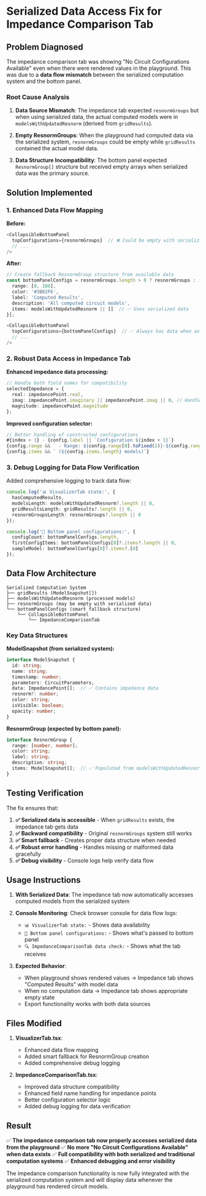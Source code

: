# Serialized Data Access Fix for Impedance Comparison Tab

## Problem Diagnosed

The impedance comparison tab was showing "No Circuit Configurations Available" even when there were rendered values in the playground. This was due to a **data flow mismatch** between the serialized computation system and the bottom panel.

### Root Cause Analysis

1. **Data Source Mismatch**: The impedance tab expected `resnormGroups` but when using serialized data, the actual computed models were in `modelsWithUpdatedResnorm` (derived from `gridResults`).

2. **Empty ResnormGroups**: When the playground had computed data via the serialized system, `resnormGroups` could be empty while `gridResults` contained the actual model data.

3. **Data Structure Incompatibility**: The bottom panel expected `ResnormGroup[]` structure but received empty arrays when serialized data was the primary source.

## Solution Implemented

### 1. Enhanced Data Flow Mapping

**Before:**
```typescript
<CollapsibleBottomPanel
  topConfigurations={resnormGroups}  // ❌ Could be empty with serialized data
  // ...
/>
```

**After:**
```typescript
// Create fallback ResnormGroup structure from available data
const bottomPanelConfigs = resnormGroups.length > 0 ? resnormGroups : [{
  range: [0, 100],
  color: '#3B82F6',
  label: 'Computed Results',
  description: 'All computed circuit models',
  items: modelsWithUpdatedResnorm || []  // ✅ Uses serialized data
}];

<CollapsibleBottomPanel
  topConfigurations={bottomPanelConfigs}  // ✅ Always has data when available
  // ...
/>
```

### 2. Robust Data Access in Impedance Tab

**Enhanced impedance data processing:**
```typescript
// Handle both field names for compatibility
selectedImpedance = {
  real: impedancePoint.real,
  imag: impedancePoint.imaginary || impedancePoint.imag || 0, // Handle both field names
  magnitude: impedancePoint.magnitude
};
```

**Improved configuration selector:**
```typescript
// Better handling of constructed configurations
#{index + 1} - {config.label || `Configuration ${index + 1}`}
{config.range && ` - Range: ${config.range[0].toFixed(2)}-${config.range[1].toFixed(2)}`}
{config.items && ` (${config.items.length} models)`}
```

### 3. Debug Logging for Data Flow Verification

Added comprehensive logging to track data flow:

```typescript
console.log('📊 VisualizerTab state:', {
  hasComputedResults,
  modelsLength: modelsWithUpdatedResnorm?.length || 0,
  gridResultsLength: gridResults?.length || 0,
  resnormGroupsLength: resnormGroups?.length || 0
});

console.log('🔧 Bottom panel configurations:', {
  configCount: bottomPanelConfigs.length,
  firstConfigItems: bottomPanelConfigs[0]?.items?.length || 0,
  sampleModel: bottomPanelConfigs[0]?.items?.[0]
});
```

## Data Flow Architecture

```
Serialized Computation System
├── gridResults (ModelSnapshot[])
├── modelsWithUpdatedResnorm (processed models)
├── resnormGroups (may be empty with serialized data)
└── bottomPanelConfigs (smart fallback structure)
    └── CollapsibleBottomPanel
        └── ImpedanceComparisonTab
```

### Key Data Structures

**ModelSnapshot (from serialized system):**
```typescript
interface ModelSnapshot {
  id: string;
  name: string;
  timestamp: number;
  parameters: CircuitParameters;
  data: ImpedancePoint[];  // ✅ Contains impedance data
  resnorm?: number;
  color: string;
  isVisible: boolean;
  opacity: number;
}
```

**ResnormGroup (expected by bottom panel):**
```typescript
interface ResnormGroup {
  range: [number, number];
  color: string;
  label: string;
  description: string;
  items: ModelSnapshot[];  // ✅ Populated from modelsWithUpdatedResnorm
}
```

## Testing Verification

The fix ensures that:

1. **✅ Serialized data is accessible** - When `gridResults` exists, the impedance tab gets data
2. **✅ Backward compatibility** - Original `resnormGroups` system still works
3. **✅ Smart fallback** - Creates proper data structure when needed
4. **✅ Robust error handling** - Handles missing or malformed data gracefully
5. **✅ Debug visibility** - Console logs help verify data flow

## Usage Instructions

1. **With Serialized Data**: The impedance tab now automatically accesses computed models from the serialized system
2. **Console Monitoring**: Check browser console for data flow logs:
   - `📊 VisualizerTab state:` - Shows data availability
   - `🔧 Bottom panel configurations:` - Shows what's passed to bottom panel
   - `🔍 ImpedanceComparisonTab data check:` - Shows what the tab receives

3. **Expected Behavior**:
   - When playground shows rendered values → Impedance tab shows "Computed Results" with model data
   - When no computation data → Impedance tab shows appropriate empty state
   - Export functionality works with both data sources

## Files Modified

1. **VisualizerTab.tsx**:
   - Enhanced data flow mapping
   - Added smart fallback for ResnormGroup creation
   - Added comprehensive debug logging

2. **ImpedanceComparisonTab.tsx**:
   - Improved data structure compatibility
   - Enhanced field name handling for impedance points
   - Better configuration selector logic
   - Added debug logging for data verification

## Result

✅ **The impedance comparison tab now properly accesses serialized data from the playground**
✅ **No more "No Circuit Configurations Available" when data exists**
✅ **Full compatibility with both serialized and traditional computation systems**
✅ **Enhanced debugging and error visibility**

The impedance comparison functionality is now fully integrated with the serialized computation system and will display data whenever the playground has rendered circuit models.